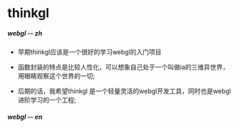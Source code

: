 # thinkgl
##### webgl -- zh 

+ 早期thinkgl应该是一个很好的学习webgl的入门项目

+ 函数封装的特点是比较人性化，可以想象自己处于一个叫做ia的三维异世界，用眼睛观察这个世界的一切;

+ 后期的话，我希望thinkgl 是一个轻量灵活的webgl开发工具，同时也是webgl进阶学习的一个工程;  


##### webgl -- en